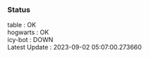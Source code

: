 ### Status


table : OK  
hogwarts : OK  
icy-bot : DOWN  
Latest Update : 2023-09-02 05:07:00.273660

